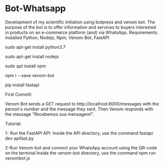 # Bot-Whatsapp
Development of my scientific initiation using botpress and venom bot.
The purpose of the bot is to offer information and services to buyers interested in products on an e-commerce platform (and) via WhatsApp.
Requirements: installed Python, Nodejs, Npm, Venom-Bot, FastAPI

sudo apt-get install python3.7

sudo apt-get install nodejs

sudo apt install npm

npm i --save venom-bot

pip install fastapi

First Commit:

Venom Bot sends a GET request to http://localhost:8000/messages with the person's number and the message they sent. Then Venom responds with the message "Recebemos sua mensagem!".

Tutorial: 

1- Run the FastAPI API:
Inside the API directory, use the command fastapi dev apifast.py

2-Run Venom-bot and connect your WhatsApp account using the QR-code on the terminal
Inside the venom-bot directory, use the command
npm run venombot.js
